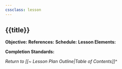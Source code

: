 ```yaml
---
cssclass: lesson
---
```

## {{title}}

**Objective:** 
**References:** 
**Schedule:** 
**Lesson Elements:**

**Completion Standards:** 

*Return to [[~ Lesson Plan Outline|Table of Contents]]^*